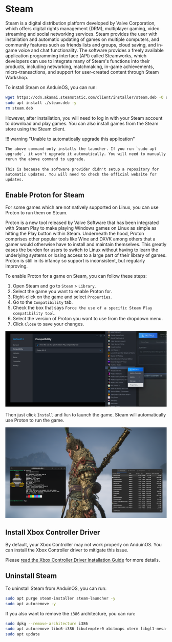 # Steam

Steam is a digital distribution platform developed by Valve Corporation, which offers digital rights management (DRM), multiplayer gaming, video streaming and social networking services. Steam provides the user with installation and automatic updating of games on multiple computers, and community features such as friends lists and groups, cloud saving, and in-game voice and chat functionality. The software provides a freely available application programming interface (API) called Steamworks, which developers can use to integrate many of Steam's functions into their products, including networking, matchmaking, in-game achievements, micro-transactions, and support for user-created content through Steam Workshop.

To install Steam on AnduinOS, you can run:

```bash title="Install Steam"
wget https://cdn.akamai.steamstatic.com/client/installer/steam.deb -O steam.deb
sudo apt install ./steam.deb -y
rm steam.deb
```

However, after installation, you will need to log in with your Steam account to download and play games. You can also install games from the Steam store using the Steam client.

!!! warning "Unable to automatically upgrade this application"

    The above command only installs the launcher. If you run `sudo apt upgrade`, it won't upgrade it automatically. You will need to manually rerun the above command to upgrade.

    This is because the software provider didn't setup a repository for automatic updates. You will need to check the official website for updates.

## Enable Proton for Steam

For some games which are not natively supported on Linux, you can use Proton to run them on Steam.

Proton is a new tool released by Valve Software that has been integrated with Steam Play to make playing Windows games on Linux as simple as hitting the Play button within Steam. Underneath the hood, Proton comprises other popular tools like Wine and DXVK among others that a gamer would otherwise have to install and maintain themselves. This greatly eases the burden for users to switch to Linux without having to learn the underlying systems or losing access to a large part of their library of games. Proton is still in its infancy so support is inconsistent, but regularly improving.

To enable Proton for a game on Steam, you can follow these steps:

1. Open Steam and go to `Steam` > `Library`.
2. Select the game you want to enable Proton for.
3. Right-click on the game and select `Properties`.
4. Go to the `Compatibility` tab.
5. Check the box that says `Force the use of a specific Steam Play compatibility tool`.
6. Select the version of Proton you want to use from the dropdown menu.
7. Click `Close` to save your changes.

![proton](./proton.png)

Then just click `Install` and `Run` to launch the game. Steam will automatically use Proton to run the game.

![black_myth_wukong_running_on_linux](./black_myth.png)

## Install Xbox Controller Driver

By default, your Xbox Controller may not work properly on AnduinOS. You can install the Xbox Controller driver to mitigate this issue.

Please [read the Xbox Controller Driver Installation Guide](../../../Install/Install-Drivers.md#xbox-controller-driver) for more details.

## Uninstall Steam

To uninstall Steam from AnduinOS, you can run:

```bash
sudo apt purge steam-installer steam-launcher -y
sudo apt autoremove -y
```

If you also want to remove the `i386` architecture, you can run:

```bash
sudo dpkg --remove-architecture i386
sudo apt autoremove libc6-i386 libutempter0 xbitmaps xterm libgl1-mesa-dri:i386 libgl1:i386 -y
sudo apt update
```

